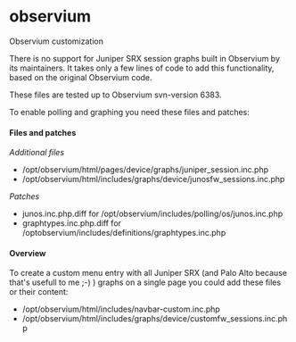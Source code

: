 # observium
Observium customization

There is no support for Juniper SRX session graphs built in Observium by its maintainers.
It takes only a few lines of code to add this functionality, based on the original Observium code.

These files are tested up to Observium svn-version 6383.

To enable polling and graphing you need these files and patches:

#### Files and patches
*Additional files*
* /opt/observium/html/pages/device/graphs/juniper_session.inc.php
* /opt/observium/html/includes/graphs/device/junosfw_sessions.inc.php

*Patches*
* junos.inc.php.diff for /opt/observium/includes/polling/os/junos.inc.php
* graphtypes.inc.php.diff for /optobservium/includes/definitions/graphtypes.inc.php


#### Overview
To create a custom menu entry with all Juniper SRX (and Palo Alto because that's usefull to me ;-) ) graphs on a single page you could add these files or their content:

* /opt/observium/html/includes/navbar-custom.inc.php
* /opt/observium/html/includes/graphs/device/customfw_sessions.inc.php

